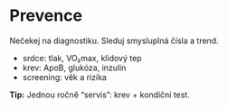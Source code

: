 # Prevence

Nečekej na diagnostiku. Sleduj smysluplná čísla a trend.

- srdce: tlak, VO₂max, klidový tep
- krev: ApoB, glukóza, inzulin
- screening: věk a rizika

**Tip:** Jednou ročně “servis”: krev + kondiční test.

